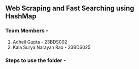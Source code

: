 ## Web Scraping and Fast Searching using HashMap

### Team Members -

1. Adheil Gupta - 23BDS002
2. Kala Surya Narayan Rao - 23BDS025

### Steps to use the folder -
